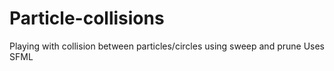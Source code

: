 # Particle-collisions
Playing with collision between particles/circles using sweep and prune
Uses SFML
